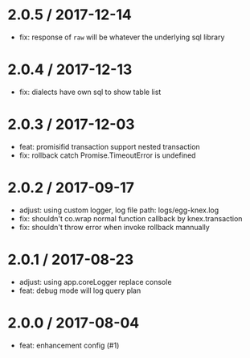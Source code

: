 2.0.5 / 2017-12-14
==================
  * fix: response of `raw`  will be whatever the underlying sql library

2.0.4 / 2017-12-13
==================
  * fix: dialects have own sql to show table list

2.0.3 / 2017-12-03
==================
  * feat: promisifid transaction support nested transaction
  * fix: rollback catch Promise.TimeoutError is undefined

2.0.2 / 2017-09-17
==================

  * adjust: using custom logger, log file path: logs/egg-knex.log
  * fix: shouldn't co.wrap normal function callback by knex.transaction
  * fix: shouldn't throw error when invoke rollback mannually

2.0.1 / 2017-08-23
==================
  * adjust: using app.coreLogger replace console
  * feat: debug mode will log query plan

2.0.0 / 2017-08-04
==================

  * feat: enhancement config  (#1)

